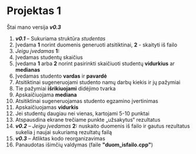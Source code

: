 # Projektas 1
Štai mano versija ***v0.3***
1. ***v0.1*** – Sukuriama struktūra *studentas*
2. Įvedama **1** norint duomenis generuoti atsitiktinai, **2** - skaityti iš failo
3. *Jeigu įvedamas* **1:**
4. Įvedamas studentų skaičius
5. Įvedama **1** arba **2** norint pasirinkti skaičiuoti studentų **vidurkius** ar **medianas**
6. Įvedamas studento **vardas** ir **pavardė**
7. Atsitiktinai sugeneruojami studento namų darbų kiekis ir jų pažymiai
8. Tie pažymiai **išrikiuojami** didėjimo tvarka
9. Apskaičiuojama **mediana**
10. Atsitiktinai sugeneruojamas studento egzamino įvertinimas
11. Apskaičiuojamas **vidurkis**
12. Jei studentų daugiau nei vienas, kartojami 5-10 punktai
13. Atspausdina ekrane trečiame punkte „užsakytus“ rezultatus
14. ***v0.2*** – *Jeigu įvedamas* **2:** nuskaito duomenis iš failo ir gautus rezultatus sukelia į naujai sukuriamą rezultatų failą
15. ***v0.3*** – Atliktas kodo reorganizavimas
16. Panaudotas išimčių valdymas (faile **"duom_isfailo.cpp"**)
